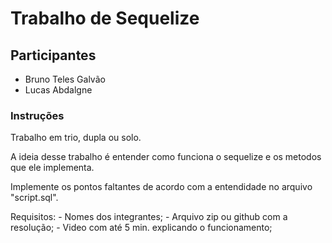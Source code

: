 # Trabalho de Sequelize



## **Participantes**

 * Bruno Teles Galvão
 * Lucas Abdalgne



### Instruções

Trabalho em trio, dupla ou solo. 

A ideia desse trabalho é entender como funciona o sequelize e os metodos que ele implementa.

Implemente os pontos faltantes de acordo com a entendidade no arquivo "script.sql". 

Requisitos:
    - Nomes dos integrantes;
    - Arquivo zip ou github com a resolução;
    - Video com até 5 min. explicando o funcionamento;
